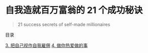 # 自我造就百万富翁的 21 个成功秘诀
> 21 success secrets of self-made millionaires

目录

[3. 把自己视作自我雇佣](https://github.com/jiap/21/blob/master/3-see-yourself-as-self-employed.md)
[4. 做你热爱做的事](https://github.com/jiap/21/blob/master/4-do-what-you-love-to-do.md)

